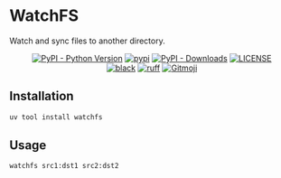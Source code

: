 # WatchFS

Watch and sync files to another directory.

<p align="center">
   <a href="https://python.org/" target="_blank"><img alt="PyPI - Python Version" src="https://img.shields.io/pypi/pyversions/watchfs?logo=python&style=flat-square"></a>
   <a href="https://pypi.org/project/watchfs/" target="_blank"><img src="https://img.shields.io/pypi/v/watchfs?style=flat-square" alt="pypi"></a>
   <a href="https://pypi.org/project/watchfs/" target="_blank"><img alt="PyPI - Downloads" src="https://img.shields.io/pypi/dm/watchfs?style=flat-square"></a>
   <a href="LICENSE"><img alt="LICENSE" src="https://img.shields.io/github/license/ShigureLab/watchfs?style=flat-square"></a>
   <br/>
   <a href="https://github.com/psf/black"><img alt="black" src="https://img.shields.io/badge/code%20style-black-000000?style=flat-square"></a>
   <a href="https://github.com/astral-sh/ruff"><img alt="ruff" src="https://img.shields.io/endpoint?url=https://raw.githubusercontent.com/astral-sh/ruff/main/assets/badge/v2.json&style=flat-square"></a>
   <a href="https://gitmoji.dev"><img alt="Gitmoji" src="https://img.shields.io/badge/gitmoji-%20😜%20😍-FFDD67?style=flat-square"></a>
</p>

## Installation

```python
uv tool install watchfs
```

## Usage

```python
watchfs src1:dst1 src2:dst2
```
